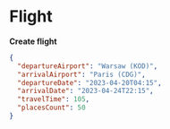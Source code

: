 # Flight

**Create flight**
```json
{
  "departureAirport": "Warsaw (KOD)",
  "arrivalAirport": "Paris (CDG)",
  "departureDate": "2023-04-20T04:15",
  "arrivalDate": "2023-04-24T22:15",
  "travelTime": 105,
  "placesCount": 50
}
```
